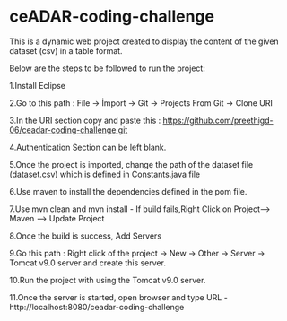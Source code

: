 # ceADAR-coding-challenge

This is a dynamic web project created to display the content of the given dataset (csv) in a table format.

Below are the steps to be followed to run the project:

1.Install Eclipse 

2.Go to this path : File -> İmport -> Git -> Projects From Git -> Clone URI

3.In the URI section copy and paste this : https://github.com/preethigd-06/ceadar-coding-challenge.git

4.Authentication Section can be left blank.

5.Once the project is imported, change the path of the dataset file (dataset.csv) which is defined in Constants.java file

6.Use maven to install the dependencies defined in the pom file.

7.Use mvn clean and mvn install - If build fails,Right Click on Project--> Maven --> Update Project

8.Once the build is success, Add Servers 

9.Go this path : Right click of the project -> New -> Other -> Server -> Tomcat v9.0 server and create this server.

10.Run the project with using the Tomcat v9.0 server.

11.Once the server is started, open browser and type URL - http://localhost:8080/ceadar-coding-challenge

